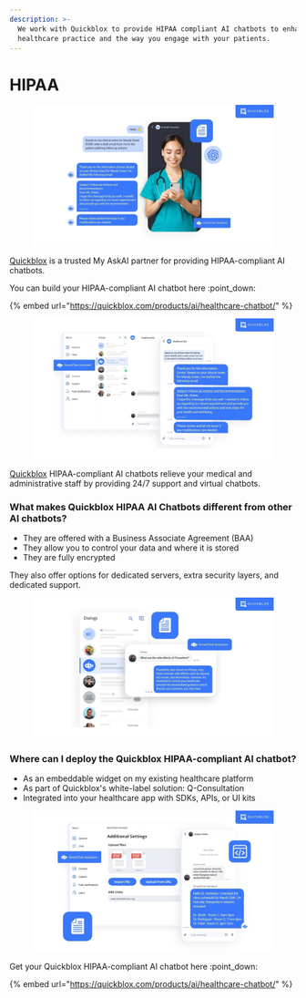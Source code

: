 ```yaml
---
description: >-
  We work with Quickblox to provide HIPAA compliant AI chatbots to enhance your
  healthcare practice and the way you engage with your patients.
---
```


# HIPAA

<figure><img src="../../../.gitbook/assets/Image 05 with logo.jpg" alt=""><figcaption></figcaption></figure>

[Quickblox](https://quickblox.com/) is a trusted My AskAI partner for providing HIPAA-compliant AI chatbots.

You can build your HIPAA-compliant AI chatbot here :point\_down:

{% embed url="https://quickblox.com/products/ai/healthcare-chatbot/" %}

<figure><img src="../../../.gitbook/assets/Image 01 with logo (1).jpg" alt=""><figcaption></figcaption></figure>

[Quickblox](https://quickblox.com/products/ai/healthcare-chatbot/) HIPAA-compliant AI chatbots relieve your medical and administrative staff by providing 24/7 support and virtual chatbots.

### What makes Quickblox HIPAA AI Chatbots different from other AI chatbots?

* They are offered with a Business Associate Agreement (BAA)
* They allow you to control your data and where it is stored
* They are fully encrypted

They also offer options for dedicated servers, extra security layers, and dedicated support.&#x20;

<figure><img src="../../../.gitbook/assets/Image 03 with logo.jpg" alt=""><figcaption></figcaption></figure>

### Where can I deploy the Quickblox HIPAA-compliant AI chatbot?

* As an embeddable widget on my existing healthcare platform
* As part of Quickblox's white-label solution: Q-Consultation
* Integrated into your healthcare app with SDKs, APIs, or UI kits&#x20;

<figure><img src="../../../.gitbook/assets/Image 04 with logo (1).jpg" alt=""><figcaption></figcaption></figure>

Get your Quickblox HIPAA-compliant AI chatbot here :point\_down:

{% embed url="https://quickblox.com/products/ai/healthcare-chatbot/" %}
